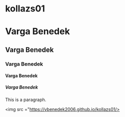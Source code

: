 # kollazs01
<!DOCTYPE html>
<html>
<head>
<title>Varga Benedek</title>
</head>
<body>

<h1>Varga Benedek</h1>
<h2>Varga Benedek</h2>
<h3>Varga Benedek</h3>
<h4>Varga Benedek</h4>
<h5>Varga Benedek</h5>

<p>This is a paragraph.</p>


<img src ="https://vbenedek2006.github.io/kollazs01/>


</body>
</html>
